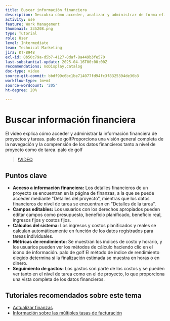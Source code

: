 ```yaml
---
title: Buscar información financiera
description: Descubra cómo acceder, analizar y administrar de forma eficaz los datos financieros de los proyectos y las tareas, incluyendo presupuestos, ingresos, costes y métricas de rendimiento tanto en el nivel del proyecto como de la tarea.
activity: use
feature: Work Management
thumbnail: 335208.png
type: Tutorial
role: User
level: Intermediate
team: Technical Marketing
jira: KT-8948
exl-id: 8b50c79a-d5b7-4127-8daf-8a449b3fe570
last-substantial-update: 2025-04-16T00:00:00Z
recommendations: noDisplay,catalog
doc-type: video
source-git-commit: bbdf99c6bc1be714077fd94fc3f8325394de36b3
workflow-type: tm+mt
source-wordcount: '205'
ht-degree: 20%

---
```


# Buscar información financiera

El vídeo explica cómo acceder y administrar la información financiera de proyectos y tareas. palo de golfProporciona una visión general completa de la navegación y la comprensión de los datos financieros tanto a nivel de proyecto como de tarea. palo de golf

>[!VIDEO](https://video.tv.adobe.com/v/3415894/?captions=spa&quality=12&learn=on&enablevpops=1)

## Puntos clave

* **Acceso a información financiera:** Los detalles financieros de un proyecto se encuentran en la página de finanzas, a la que se puede acceder mediante &quot;Detalles del proyecto&quot;, mientras que los datos financieros de nivel de tarea se encuentran en &quot;Detalles de la tarea&quot;.
* **Campos editables:** Los usuarios con los derechos apropiados pueden editar campos como presupuesto, beneficio planificado, beneficio real, ingresos fijos y costos fijos.
* **Cálculos del sistema:** Los ingresos y costos planificados y reales se calculan automáticamente en función de los datos registrados para tareas individuales.
* **Métricas de rendimiento:** Se muestran los índices de costo y horario, y los usuarios pueden ver los métodos de cálculo haciendo clic en el icono de información. palo de golf El método de índice de rendimiento elegido determina si la finalización estimada se muestra en horas o en dinero.
* **Seguimiento de gastos:** Los gastos son parte de los costos y se pueden ver tanto en el nivel de tarea como en el de proyecto, lo que proporciona una vista completa de los datos financieros.


## Tutoriales recomendados sobre este tema

<!--* [Find financial information](/help/manage-work/project-finances/find-financial-information.md)-->
* [Actualizar finanzas](/help/manage-work/project-finances/update-and-review-finances.md)
* [Información sobre las múltiples tasas de facturación](/help/manage-work/project-finances/multiple-billing-rates.md)

